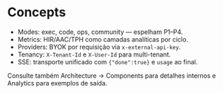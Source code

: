 # Concepts

- Modes: exec, code, ops, community — espelham P1–P4.
- Metrics: HIR/AAC/TPH como camadas analíticas por ciclo.
- Providers: BYOK por requisição via `x-external-api-key`.
- Tenancy: `X-Tenant-Id` e `X-User-Id` para multi-tenant.
- SSE: transporte unificado com `{"done":true}` e `usage` ao final.

Consulte também Architecture → Components para detalhes internos e Analytics para exemplos de saída.

